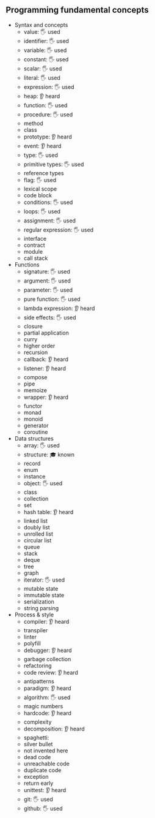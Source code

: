 ## Programming fundamental concepts

- Syntax and concepts
  - value: 🖐️ used 
  - identifier: 🖐️ used 
  - variable: 🖐️ used
  - constant: 🖐️ used
  - scalar: 🖐️ used
  - literal: 🖐️ used
  - expression: 🖐️ used
  - heap: 👂 heard
  - function: 🖐️ used
  - procedure: 🖐️ used
  - method
  - class
  - prototype: 👂 heard
  - event: 👂 heard
  - type: 🖐️ used
  - primitive types: 🖐️ used
  - reference types
  - flag: 🖐️ used
  - lexical scope
  - code block
  - conditions: 🖐️ used
  - loops: 🖐️ used
  - assignment: 🖐️ used
  - regular expression: 🖐️ used
  - interface
  - contract
  - module
  - call stack
- Functions
  - signature: 🖐️ used
  - argument: 🖐️ used
  - parameter: 🖐️ used
  - pure function: 🖐️ used
  - lambda expression: 👂 heard
  - side effects: 🖐️ used
  - closure
  - partial application
  - curry
  - higher order
  - recursion
  - callback: 👂 heard
  - listener: 👂 heard
  - compose
  - pipe
  - memoize
  - wrapper: 👂 heard
  - functor
  - monad
  - monoid
  - generator
  - coroutine
- Data structures
  - array: 🖐️ used
  - structure: 🎓 known
  - record
  - enum
  - instance
  - object: 🖐️ used
  - class
  - collection
  - set
  - hash table: 👂 heard
  - linked list
  - doubly list
  - unrolled list
  - circular list
  - queue
  - stack
  - deque
  - tree
  - graph
  - iterator: 🖐️ used
  - mutable state
  - immutable state
  - serialization
  - string parsing
- Process & style
  - compiler: 👂 heard
  - transpiler
  - linter
  - polyfill
  - debugger: 👂 heard
  - garbage collection
  - refactoring
  - code review: 👂 heard
  - antipatterns
  - paradigm: 👂 heard
  - algorithm: 🖐️ used
  - magic numbers
  - hardcode: 👂 heard
  - complexity
  - decomposition: 👂 heard
  - spaghetti:
  - silver bullet
  - not invented here
  - dead code
  - unreachable code
  - duplicate code
  - exception
  - return early
  - unittest: 👂 heard
  - git: 🖐️ used
  - github: 🖐️ used

